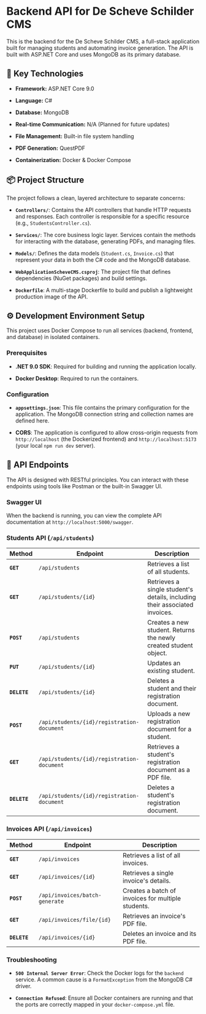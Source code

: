 # Backend API for De Scheve Schilder CMS

This is the backend for the De Scheve Schilder CMS, a full-stack application built for managing students and automating invoice generation. The API is built with ASP.NET Core and uses MongoDB as its primary database.

## 🚀 Key Technologies

* **Framework:** ASP.NET Core 9.0

* **Language:** C#

* **Database:** MongoDB

* **Real-time Communication:** N/A (Planned for future updates)

* **File Management:** Built-in file system handling

* **PDF Generation:** QuestPDF

* **Containerization:** Docker & Docker Compose

## 📦 Project Structure

The project follows a clean, layered architecture to separate concerns:

* **`Controllers/`**: Contains the API controllers that handle HTTP requests and responses. Each controller is responsible for a specific resource (e.g., `StudentsController.cs`).

* **`Services/`**: The core business logic layer. Services contain the methods for interacting with the database, generating PDFs, and managing files.

* **`Models/`**: Defines the data models (`Student.cs`, `Invoice.cs`) that represent your data in both the C# code and the MongoDB database.

* **`WebApplicationScheveCMS.csproj`**: The project file that defines dependencies (NuGet packages) and build settings.

* **`Dockerfile`**: A multi-stage Dockerfile to build and publish a lightweight production image of the API.

## ⚙️ Development Environment Setup

This project uses Docker Compose to run all services (backend, frontend, and database) in isolated containers.

### **Prerequisites**

* **.NET 9.0 SDK**: Required for building and running the application locally.

* **Docker Desktop**: Required to run the containers.

### **Configuration**

* **`appsettings.json`**: This file contains the primary configuration for the application. The MongoDB connection string and collection names are defined here.

* **CORS**: The application is configured to allow cross-origin requests from `http://localhost` (the Dockerized frontend) and `http://localhost:5173` (your local `npm run dev` server).

## 🚀 API Endpoints

The API is designed with RESTful principles. You can interact with these endpoints using tools like Postman or the built-in Swagger UI.

### **Swagger UI**

When the backend is running, you can view the complete API documentation at `http://localhost:5000/swagger`.

### **Students API (`/api/students`)**

| Method | Endpoint | Description | 
| ----- | ----- | ----- | 
| **`GET`** | `/api/students` | Retrieves a list of all students. | 
| **`GET`** | `/api/students/{id}` | Retrieves a single student's details, including their associated invoices. | 
| **`POST`** | `/api/students` | Creates a new student. Returns the newly created student object. | 
| **`PUT`** | `/api/students/{id}` | Updates an existing student. | 
| **`DELETE`** | `/api/students/{id}` | Deletes a student and their registration document. | 
| **`POST`** | `/api/students/{id}/registration-document` | Uploads a new registration document for a student. | 
| **`GET`** | `/api/students/{id}/registration-document` | Retrieves a student's registration document as a PDF file. | 
| **`DELETE`** | `/api/students/{id}/registration-document` | Deletes a student's registration document. | 

### **Invoices API (`/api/invoices`)**

| Method | Endpoint | Description | 
| ----- | ----- | ----- | 
| **`GET`** | `/api/invoices` | Retrieves a list of all invoices. | 
| **`GET`** | `/api/invoices/{id}` | Retrieves a single invoice's details. | 
| **`POST`** | `/api/invoices/batch-generate` | Creates a batch of invoices for multiple students. | 
| **`GET`** | `/api/invoices/file/{id}` | Retrieves an invoice's PDF file. | 
| **`DELETE`** | `/api/invoices/{id}` | Deletes an invoice and its PDF file. | 

### **Troubleshooting**

* **`500 Internal Server Error`**: Check the Docker logs for the `backend` service. A common cause is a `FormatException` from the MongoDB C# driver.

* **`Connection Refused`**: Ensure all Docker containers are running and that the ports are correctly mapped in your `docker-compose.yml` file.
